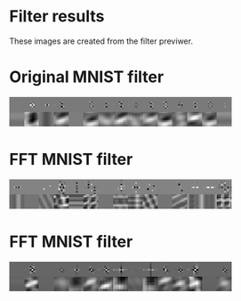 # Filter results

These images are created from the filter previwer.
  
# Original MNIST filter
![org](preview-operations=conv_screenshot_23.01.2019.png)  
# FFT MNIST filter
![fft_pure](preview-operations=fft_pure_screenshot_23.01.2019.png?raw=true "FFT Pure MNIST filter")  
# FFT MNIST filter
![fft](preview-operations=fft_screenshot_23.01.2019.png?raw=true "FFT MNIST filter")  
